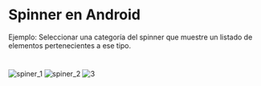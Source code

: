 # Spinner en Android
Ejemplo:
Seleccionar una categoría del spinner que muestre un listado de elementos pertenecientes a ese tipo. 
#
![spiner_1](https://user-images.githubusercontent.com/25255847/64993682-e2e59680-d893-11e9-8907-ece849935bb1.PNG) ![spiner_2](https://user-images.githubusercontent.com/25255847/64993684-e37e2d00-d893-11e9-9473-d9a981bacdc7.PNG) ![3](https://user-images.githubusercontent.com/25255847/64993665-de20e280-d893-11e9-8c28-0b6e6bd926fb.PNG) 


